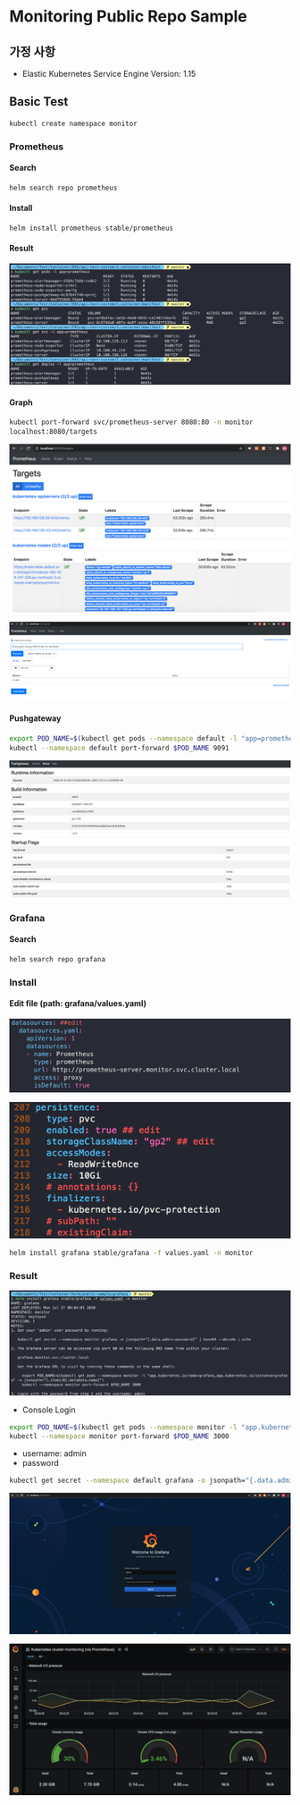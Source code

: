 # Monitoring Public Repo Sample

## 가정 사항

- Elastic Kubernetes Service Engine Version: 1.15



## Basic Test

```bash
kubectl create namespace monitor
```

### Prometheus

#### Search

```bash
helm search repo prometheus
```

#### Install

```bash
helm install prometheus stable/prometheus
```

#### Result

![public-prometheus-sample](../../images/public-prometheus-sample.png)

#### Graph

```bash
kubectl port-forward svc/prometheus-server 8080:80 -n monitor
localhost:8080/targets
```

![public-prometheus-target](../../images/public-prometheus-target.png)

![public-prometheus-sample-1](../../images/public-prometheus-sample-1.png)

#### Pushgateway

```bash
export POD_NAME=$(kubectl get pods --namespace default -l "app=prometheus,component=pushgateway" -o jsonpath="{.items[0].metadata.name}")
kubectl --namespace default port-forward $POD_NAME 9091
```

![public-prometheus-pushgateway](../../images/public-prometheus-pushgateway.png)

### Grafana

#### Search

```bash
helm search repo grafana
```

### Install

#### Edit file (path: grafana/values.yaml)

![public-grafana-sample-1](../../images/public-grafana-sample-1.png)

![public-grafana-sample-2](../../images/public-grafana-sample-2.png)

```bash
helm install grafana stable/grafana -f values.yaml -n monitor
```

### Result

![public-grafana-sample-1](../../images/public-grafana-sample-3.png)

- Console Login

```bash
export POD_NAME=$(kubectl get pods --namespace monitor -l "app.kubernetes.io/name=grafana,app.kubernetes.io/instance=grafana" -o jsonpath="{.items[0].metadata.name}")
kubectl --namespace monitor port-forward $POD_NAME 3000
```

- username: admin
- password

```bash
kubectl get secret --namespace default grafana -o jsonpath="{.data.admin-password}" | base64 --decode ; echo
```

![public-granfa-sample-console-1](../../images/public-granfa-sample-console-1.png)

![public-granfa-sample-console-2](../../images/public-grafana-sample-5.png)